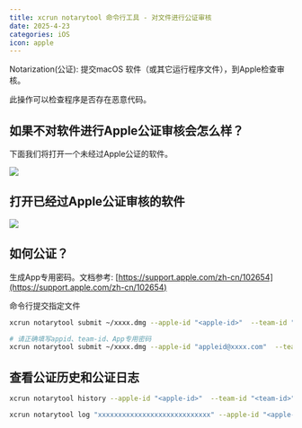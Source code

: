 ```yaml
---
title: xcrun notarytool 命令行工具 - 对文件进行公证审核
date: 2025-4-23
categories: iOS
icon: apple
---
```


Notarization(公证): 提交macOS 软件（或其它运行程序文件），到Apple检查审核。

此操作可以检查程序是否存在恶意代码。

## 如果不对软件进行Apple公证审核会怎么样？

下面我们将打开一个未经过Apple公证的软件。

![](/images/xcrun-notarytool-open-2.jpg)

## 打开已经过Apple公证审核的软件

![](/images/xcrun-notarytool-open-1.jpg)

## 如何公证？

生成App专用密码。文档参考: [https://support.apple.com/zh-cn/102654](https://support.apple.com/zh-cn/102654)

命令行提交指定文件

```bash
xcrun notarytool submit ~/xxxx.dmg --apple-id "<apple-id>"  --team-id "<team-id>" --password "<passwd>"

# 请正确填写appid、team-id、App专用密码
xcrun notarytool submit ~/xxxx.dmg --apple-id "appleid@xxxx.com"  --team-id "YQXXXXXXXX" --password "fajy-xxxx-xxxx-xxxx"
```

## 查看公证历史和公证日志

```bash
xcrun notarytool history --apple-id "<apple-id>"  --team-id "<team-id>"  --password "<passwd>"

xcrun notarytool log "xxxxxxxxxxxxxxxxxxxxxxxxxxxx" --apple-id "<apple-id>"  --team-id "<team-id>"  --password "<passwd>"
```